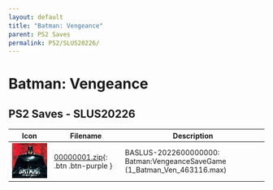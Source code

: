 ```yaml
---
layout: default
title: "Batman: Vengeance"
parent: PS2 Saves
permalink: PS2/SLUS20226/
---
```

# Batman: Vengeance

## PS2 Saves - SLUS20226

| Icon | Filename | Description |
|------|----------|-------------|
| ![Batman: Vengeance](icon0.png) | [00000001.zip](00000001.zip){: .btn .btn-purple } | BASLUS-2022600000000: Batman:VengeanceSaveGame (1_Batman_Ven_463116.max) |
